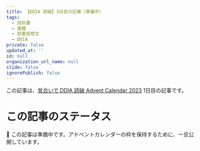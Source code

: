 ```yaml
---
title: 【DDIA 読破】3日目の記事（準備中）
tags:
  - 技術書
  - 書籍
  - 読書感想文
  - DDIA
private: false
updated_at: ''
id: null
organization_url_name: null
slide: false
ignorePublish: false
---
```

この記事は、[気合いで DDIA 読破 Advent Calendar 2023](https://qiita.com/advent-calendar/2023/ddia) 1日目の記事です。

# この記事のステータス

🚧 この記事は準備中です。アドベントカレンダーの枠を保持するために、一旦公開しています。